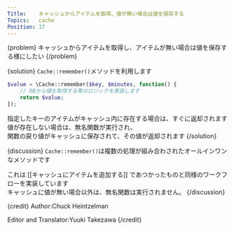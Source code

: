 ```yaml
---
Title:    キャッシュからアイテムを取得、値が無い場合は値を保存する
Topics:   cache
Position: 17
---
```


{problem}
キャッシュからアイテムを取得し、アイテムが無い場合は値を保存する様にしたい
{/problem}

{solution}
`Cache::remember()`メソッドを利用します

```php
$value = \Cache::remember($key, $minutes, function() {
    // DBから値を取得する等のロジックを実装します
    return $value;
});
```

指定したキーのアイテムがキャッシュ内に存在する場合は、すぐに返却されます  
値が存在しない場合は、無名関数が実行され、  
関数の戻り値がキャッシュに保存されて、その値が返却されます
{/solution}

{discussion}
`Cache::remember()`は複数の処理が組み合わされたオールインワンなメソッドです

これは [[キャッシュにアイテムを追加する]] であつかったものと同様のワークフローを実装しています  
キャッシュに値が無い場合以外は、無名関数は実行されません。
{/discussion}

{credit}
Author:Chuck Heintzelman

Editor and Translator:Yuuki Takezawa
{/credit}
